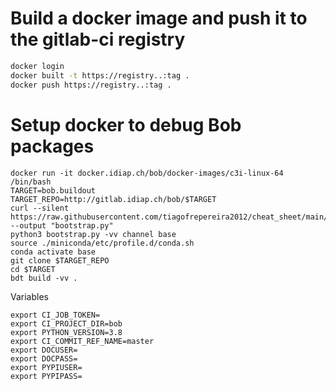 # Build a docker image and push it to the gitlab-ci registry

```bash
docker login
docker built -t https://registry..:tag .
docker push https://registry..:tag .
```

# Setup docker to debug Bob packages

```base
docker run -it docker.idiap.ch/bob/docker-images/c3i-linux-64 /bin/bash
TARGET=bob.buildout
TARGET_REPO=http://gitlab.idiap.ch/bob/$TARGET
curl --silent https://raw.githubusercontent.com/tiagofrepereira2012/cheat_sheet/main/bootstrap.py --output "bootstrap.py"
python3 bootstrap.py -vv channel base
source ./miniconda/etc/profile.d/conda.sh
conda activate base
git clone $TARGET_REPO
cd $TARGET
bdt build -vv .

```

Variables

```base
export CI_JOB_TOKEN=
export CI_PROJECT_DIR=bob
export PYTHON_VERSION=3.8
export CI_COMMIT_REF_NAME=master
export DOCUSER=
export DOCPASS=
export PYPIUSER=
export PYPIPASS=
```
